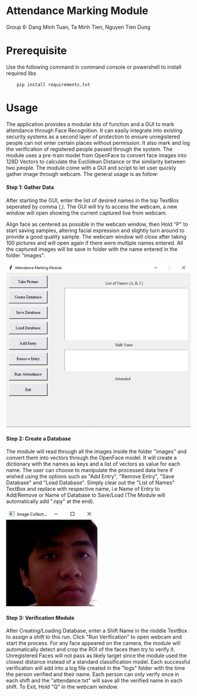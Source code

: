 # Attendance Marking Module
Group 6: Dang Minh Tuan, Ta Minh Tien, Nguyen Tien Dung
# Prerequisite
Use the following command in command console or powershell to install required libs
```
    pip install requirements.txt
```
# Usage

The application provides a modular kits of function and a GUI to mark attendance through Face Recognition. It can easily integrate into existing security systems as a second layer of protection to ensure unregistered people can not enter certain places without permission. It also mark and log the verification of registered people passed through the system. The module uses a pre-train model from OpenFace to convert face images into 128D Vectors to calculate the Euclidean Distance or the similarity between two people. The module come with a GUI and script to let user quickly gather image through webcam. The general usage is as follow:

#### Step 1: Gather Data
After starting the GUI, enter the list of desired names in the top TextBox seperated by comma (,). The GUI will try to access the webcam, a new window will open showing the current captured live from webcam. 

Align face as centered as possible in the webcam window, then Hold "P" to start saving samples, altering facial expression and slightly turn around to provide a good quality sample. The webcam window will close after taking 100 pictures and will open again if there were multiple names entered. All the captured images will be save in folder with the name entered in the folder "images".

![image](https://github.com/karrystare/DPL/blob/5a8a6331c1069aff872e4612fa39e82836d2c14c/GUI.PNG)

#### Step 2: Create a Database
The module will read through all the images inside the folder "images" and convert them into vectors through the OpenFace model. It will create a dictionary with the names as keys and a list of vectors as value for each name. The user can choose to manipulate the processed data here if wished using the options such as "Add Entry", "Remove Entry", "Save Database" and "Load Database". Simply clear out the "List of Names" TextBox and replace with respective name, i.e Name of Entry to Add/Remove or Name of Database to Save/Load (The Module will automatically add ".npy" at the end).

![image](https://github.com/karrystare/DPL/blob/cf33bcb9e75dbbaa20ba7551f2c46d6526b0694e/Capture.PNG)

#### Step 3: Verification Module
After Creating/Loading Database, enter a Shift Name in the middle TextBox to assign a shift to this run. Click "Run Verification" to open webcam and start the process. For any face appeared on the camera, the module will automatically detect and crop the ROI of the faces then try to verify it. Unregistered Faces will not pass as likely target since the module used the closest distance instead of a standard classification model. Each successful verification will add into a log file created in the "logs" folder with the time the person verified and their name. Each person can only verify once in each shift and the "attendance.txt" will save all the verified name in each shift. To Exit, Hold "Q" in the webcam window.
